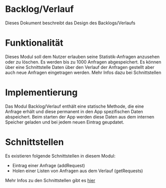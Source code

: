 # Backlog/Verlauf
Dieses Dokument beschreibt das Design des Backlogs/Verlaufs
# Funktionalität
Dieses Modul soll dem Nutzer erlauben seine Statistik-Anfragen anzusehen oder zu löschen.
Es werden bis zu 1000 Anfragen abgespeichert.
Es können über eine Schnittstelle Daten über den Verlauf der Anfragen gestellt aber auch neue Anfragen eingetragen werden. Mehr Infos dazu bei Schnittstellen

# Implementierung
Das Modul Backlog/Verlauf enthält eine statische Methode, die eine Anfrage erhält und diese permanent in den App spezifischen Daten abspeichert.
Beim starten der App werden diese Daten aus dem internen Speicher geladen und bei jedem neuen Eintrag geupdatet.

# Schnittstellen
Es existieren folgende Schnittstellen in diesem Modul:

- Eintrag einer Anfrage (addRequest)
- Holen einer Listen von Anfragen aus dem Verlauf (getRequests)

Mehr Infos zu den Schnittstellen gibt es [hier](/Documentation/History)

